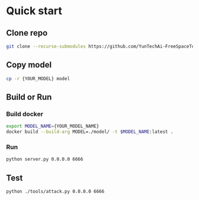 # Quick start

## Clone repo

```sh
git clone --recurse-submodules https://github.com/YunTechAi-FreeSpaceTechnic/ModelServer.git
```

## Copy model

```sh
cp -r {YOUR_MODEL} model
```

## Build or Run

### Build docker

```sh
export MODEL_NAME={YOUR_MODEL_NAME}
docker build --build-arg MODEL=./model/ -t $MODEL_NAME:latest .
```

### Run

```sh
python server.py 0.0.0.0 6666
```

## Test

```sh
python ./tools/attack.py 0.0.0.0 6666
```
